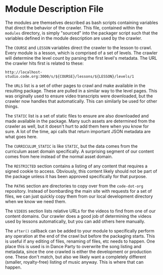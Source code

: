 # Module Description File

The modules are themselves described as bash scripts containing variables that
direct the behavior of the crawler. This file, contained within the `modules`
directory, is simply "sourced" into the packager script such that the variables
defined in the module description are used by the crawler.

The `COURSE` and `LESSON` variables direct the crawler to the lesson to crawl.
Every module is a lesson, which is comprised of a set of levels. The crawler will
determine the level count by parsing the first level's metadata. The URL the
crawler hits first is related to these:

`http://localhost-studio.code.org:3000/s/${COURSE}/lessons/${LESSON}/levels/1`

The `URLS` list is a set of other pages to crawl and make available in the
resulting package. These are pulled in a similar way to the level pages. This
was originally used to ensure video transcripts were downloaded, but the
crawler now handles that automatically. This can similarly be used for other
things.

The `STATIC` list is a set of static files to ensure are also downloaded and made
available in the package. Many such assets are determined from the crawler as
well, but it doesn't hurt to add them here when you know for sure. A lot of the
time, api calls that return important JSON metadata are what goes here.

The `CURRICULUM_STATIC` is like `STATIC`, but the data comes from the curriculum
asset domain specifically. A surprising segment of our content comes from here
instead of the normal asset domain.

The `RESTRICTED` section contains a listing of any content that requires a
signed cookie to access. Obviously, this content likely should not be part of
the package unless it has been approved specifically for that purpose.

The `PATHS` section are directories to copy over from the `code-dot-org`
repository. Instead of bombarding the main site with requests for a set of files,
we can just quickly copy them from our local development directory when we know
we need them.

The `VIDEOS` section lists relative URLs for the videos to find from one of our
content domains. Our crawler does a good job of determining the videos used by
lessons automatically, but you can add others here manually.

The `after()` callback can be added to your module to specifically perform any
operation at the end of the crawl but before the packaging starts. This is useful
if any editing of files, renaming of files, etc needs to happen. One place this
is used is in Dance Party to overwrite the song listing and metadata, since the
one crawled is either the development or production one. These don't match, but
also we likely want a completely different (smaller, royalty-free) listing of
music anyway. This is where that can happen.
